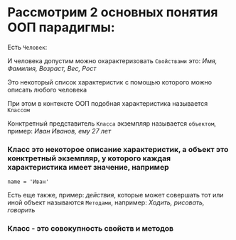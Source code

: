 # Рассмотрим 2 основных понятия ООП парадигмы:

Есть `Человек`:

И человека допустим можно охарактеризовать `Свойствами` это: 
*Имя, Фамилия, Возраст, Вес, Рост*

Это некоторый список характеристик с помощью которого можно описать любого человека

При этом в контексте ООП подобная характеристика называется `Классом`

Конктретный представитель `Класса` экземпляр называется `объектом`, пример: *Иван Иванов, ему 27 лет*

### Класс это некоторое описание характеристик, а объект это конктретный экземпляр, у которого каждая характеристика имеет значение, например 

`name = 'Иван'`

Есть еще также, пример: *действия*, которые может совершать тот или иной объект называются `Методами`, например: 
*Ходить, рисовать, говорить*

### Класс - это совокупность свойств и методов